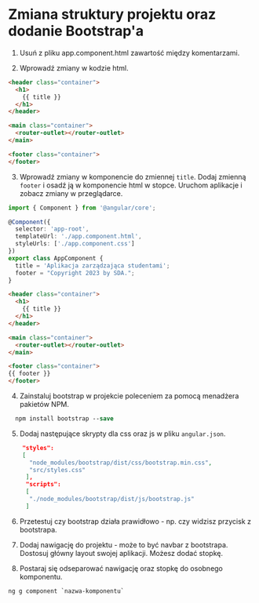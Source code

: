 # Zmiana struktury projektu oraz dodanie Bootstrap'a

1. Usuń z pliku app.component.html zawartość między komentarzami.

2. Wprowadź zmiany w kodzie html.

```html
<header class="container">
  <h1>
    {{ title }}
  </h1>
</header>

<main class="container">
  <router-outlet></router-outlet>
</main>

<footer class="container">
</footer>
```

3. Wprowadź zmiany w komponencie do zmiennej `title`. Dodaj zmienną `footer` i osadź ją w komponencie html w stopce. Uruchom aplikacje i zobacz zmiany w przeglądarce.

```ts
import { Component } from '@angular/core';

@Component({
  selector: 'app-root',
  templateUrl: './app.component.html',
  styleUrls: ['./app.component.css']
})
export class AppComponent {
  title = 'Aplikacja zarządzająca studentami';
  footer = "Copyright 2023 by SDA.";
}

```

```html
<header class="container">
  <h1>
    {{ title }}
  </h1>
</header>

<main class="container">
  <router-outlet></router-outlet>
</main>

<footer class="container">
{{ footer }}
</footer>
```


4. Zainstaluj bootstrap w projekcie poleceniem za pomocą menadżera pakietów NPM.

```ps
  npm install bootstrap --save
```

5. Dodaj następujące skrypty dla css oraz js w pliku `angular.json`.

```json
    "styles": 
    [
      "node_modules/bootstrap/dist/css/bootstrap.min.css",
      "src/styles.css"
     ],
     "scripts": 
     [
      "./node_modules/bootstrap/dist/js/bootstrap.js"
     ]
```


6. Przetestuj czy bootstrap działa prawidłowo - np. czy widzisz przycisk z bootstrapa.

7. Dodaj nawigację do projektu - może to być navbar z bootstrapa. Dostosuj główny layout swojej aplikacji. Możesz dodać stopkę.

8. Postaraj się odseparować nawigację oraz stopkę do osobnego komponentu.
```
ng g component `nazwa-komponentu`
```
